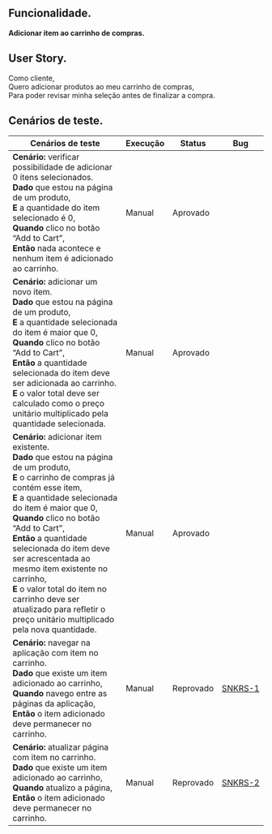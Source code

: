 ## Funcionalidade.

**Adicionar item ao carrinho de compras.**

## User Story.

Como cliente,<br>
Quero adicionar produtos ao meu carrinho de compras,<br>
Para poder revisar minha seleção antes de finalizar a compra.<br>

## Cenários de teste.

<table>
  <thead>
    <tr>
      <th>Cenários de teste</th>
      <th>Execução</th>
      <th>Status</th>
      <th>Bug</th>
    </tr>
  </thead>
  <tbody>
    <tr>
      <td>
        <strong>Cenário:</strong> verificar possibilidade de adicionar 0 itens selecionados.<br>
        <strong>Dado</strong> que estou na página de um produto, <br>
        <strong>E</strong> a quantidade do item selecionado é 0, <br>
        <strong>Quando</strong> clico no botão “Add to Cart”, <br>
        <strong>Então</strong> nada acontece e nenhum item é adicionado ao carrinho.</strong>
      </td>
      <td>Manual</td>
      <td>Aprovado</td>
      <td></td>
    </tr>
    <tr>
      <td>
        <strong>Cenário:</strong> adicionar um novo item.<br>
        <strong>Dado</strong> que estou na página de um produto, <br>
        <strong>E</strong> a quantidade selecionada do item é maior que 0, <br>
        <strong>Quando</strong> clico no botão “Add to Cart”, <br>
        <strong>Então</strong> a quantidade selecionada do item deve ser adicionada ao carrinho. <br>
        <strong>E</strong> o valor total deve ser calculado como o preço unitário multiplicado pela quantidade selecionada.
      </td>
      <td>Manual</td>
      <td>Aprovado</td>
      <td></td>
    </tr>
    <tr>
      <td>
        <strong>Cenário:</strong> adicionar item existente.<br>
        <strong>Dado</strong> que estou na página de um produto, <br>
        <strong>E</strong> o carrinho de compras já contém esse item, <br>
        <strong>E</strong> a quantidade selecionada do item é maior que 0, <br>
        <strong>Quando</strong> clico no botão “Add to Cart”, <br>
        <strong>Então</strong> a quantidade selecionada do item deve ser acrescentada ao mesmo item existente no carrinho, <br>
        <strong>E</strong> o valor total do item no carrinho deve ser atualizado para refletir o preço unitário multiplicado pela nova quantidade.
      </td>
      <td>Manual</td>
      <td>Aprovado</td>
      <td></td>
    </tr>
    <tr>
      <td>
        <strong>Cenário:</strong> navegar na aplicação com item no carrinho.<br>
        <strong>Dado</strong> que existe um item adicionado ao carrinho, <br>
        <strong>Quando</strong> navego entre as páginas da aplicação, <br>
        <strong>Então</strong> o item adicionado deve permanecer no carrinho.
      </td>
      <td>Manual</td>
      <td>Reprovado</td>
      <td><a href="../bugs/snkrs-1/snkrs-1.md"><span style="white-space: nowrap;">SNKRS-1</span></a></td>
    </tr>
    <tr>
      <td>
        <strong>Cenário:</strong> atualizar página com item no carrinho.<br>
        <strong>Dado</strong> que existe um item adicionado ao carrinho, <br>
        <strong>Quando</strong> atualizo a página, <br>
        <strong>Então</strong> o item adicionado deve permanecer no carrinho.
      </td>
      <td>Manual</td>
      <td>Reprovado</td>
      <td><a href="../bugs/snkrs-2/snkrs-2.md"><span style="white-space: nowrap;">SNKRS-2</span></a></td>
    </tr>
  </tbody>
</table>
